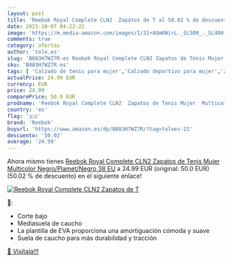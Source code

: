 ```yaml
---
layout: post
title: 'Reebok Royal Complete CLN2  Zapatos de T al 50.02 % de descuento'
date: 2021-10-07 04:23:22
image: 'https://m.media-amazon.com/images/I/31+AUmKWirL._SL500_._SL400_.jpg'
comments: true
category: ofertas
author: 'tole.es'
slug: 'B083H7WZ7R-es Reebok Royal Complete CLN2 Zapatos de Tenis Mujer...'
sku: 'B083H7WZ7R-es'
tags: [ 'Calzado de tenis para mujer','Calzado deportivo para mujer','Zapatillas y calzado deportivo para mujer','Zapatos','Zapatos para mujer','Zapatos y complementos','reebok','zapatos', ]
actualPrice: 24.99 EUR
currency: EUR
price: 24.99
comparePrice: 50.0 EUR
prodname: 'Reebok Royal Complete CLN2  Zapatos de Tenis Mujer  Multicolor  Negro/Plamet/Negro   38 EU'
country: 'es'
flag: '🇪🇸'
brand: 'Reebok'
buyurl: 'https://www.amazon.es/dp/B083H7WZ7R/?tag=tolees-21'
descuento: '50.02'
average: '24.99'
---
```


Ahora mismo tienes [Reebok Royal Complete CLN2  Zapatos de Tenis Mujer  Multicolor  Negro/Plamet/Negro   38 EU](https://www.amazon.es/dp/B083H7WZ7R/?tag=tolees-21) a 24.99 EUR (original: 50.0 EUR) (50.02 %  de descuento) en el siguiente enlace!

[![Reebok Royal Complete CLN2  Zapatos de T](https://m.media-amazon.com/images/I/31+AUmKWirL._SL500_._SL400_.jpg)](https://www.amazon.es/dp/B083H7WZ7R/?tag=tolees-21)

🔎:

- Corte bajo
- Mediasuela de caucho
- La plantilla de EVA proporciona una amortiguación cómoda y suave
- Suela de caucho para más durabilidad y tracción

[🛒 Visítala!!!](https://www.amazon.es/dp/B083H7WZ7R/?tag=tolees-21)
